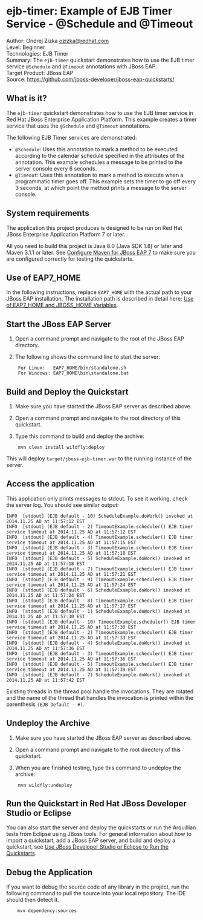 ejb-timer: Example of EJB Timer Service - @Schedule and @Timeout
===========================================
Author: Ondrej Zizka <ozizka@redhat.com>  
Level: Beginner  
Technologies: EJB Timer  
Summary: The `ejb-timer` quickstart demonstrates how to use the EJB timer service `@Schedule` and `@Timeout` annotations with JBoss EAP.  
Target Product: JBoss EAP  
Source: <https://github.com/jboss-developer/jboss-eap-quickstarts/>  

What is it?
-----------

The `ejb-timer` quickstart demonstrates how to use the EJB timer service in Red Hat JBoss Enterprise Application Platform. This example creates a timer service that uses the `@Schedule` and `@Timeout` annotations. 


The following EJB Timer services are demonstrated:

 * `@Schedule`: Uses this annotation to mark a method to be executed according to the calendar schedule specified in the attributes of the annotation. This example schedules a message to be printed to the server console every 6 seconds.
 * `@Timeout`: Uses this annotation to mark a method to execute when a programmatic timer goes off. This example sets the timer to go off every 3 seconds, at which point the method prints a message to the server console.
 

System requirements
-------------------

The application this project produces is designed to be run on Red Hat JBoss Enterprise Application Platform 7 or later. 

All you need to build this project is Java 8.0 (Java SDK 1.8) or later and Maven 3.1.1 or later. See [Configure Maven for JBoss EAP 7](https://github.com/jboss-developer/jboss-developer-shared-resources/blob/master/guides/CONFIGURE_MAVEN_JBOSS_EAP7.md#configure-maven-to-build-and-deploy-the-quickstarts) to make sure you are configured correctly for testing the quickstarts.

 
Use of EAP7_HOME
---------------

In the following instructions, replace `EAP7_HOME` with the actual path to your JBoss EAP installation. The installation path is described in detail here: [Use of EAP7_HOME and JBOSS_HOME Variables](https://github.com/jboss-developer/jboss-developer-shared-resources/blob/master/guides/USE_OF_EAP7_HOME.md#use-of-eap_home-and-jboss_home-variables).


Start the JBoss EAP Server
-------------------------

1. Open a command prompt and navigate to the root of the JBoss EAP directory.
2. The following shows the command line to start the server:

        For Linux:   EAP7_HOME/bin/standalone.sh
        For Windows: EAP7_HOME\bin\standalone.bat


Build and Deploy the Quickstart
-------------------------

1. Make sure you have started the JBoss EAP server as described above.
2. Open a command prompt and navigate to the root directory of this quickstart.
3. Type this command to build and deploy the archive:

        mvn clean install wildfly:deploy

This will deploy `target/jboss-ejb-timer.war` to the running instance of the server.


Access the application
----------------------

This application only prints messages to stdout.
To see it working, check the server log. You should see similar output:

    INFO  [stdout] (EJB default - 10) ScheduleExample.doWork() invoked at 2014.11.25 AD at 11:57:12 EST
    INFO  [stdout] (EJB default - 2) TimeoutExample.scheduler() EJB timer service timeout at 2014.11.25 AD at 11:57:12 EST
    INFO  [stdout] (EJB default - 4) TimeoutExample.scheduler() EJB timer service timeout at 2014.11.25 AD at 11:57:15 EST
    INFO  [stdout] (EJB default - 3) TimeoutExample.scheduler() EJB timer service timeout at 2014.11.25 AD at 11:57:18 EST
    INFO  [stdout] (EJB default - 5) ScheduleExample.doWork() invoked at 2014.11.25 AD at 11:57:18 EST
    INFO  [stdout] (EJB default - 7) TimeoutExample.scheduler() EJB timer service timeout at 2014.11.25 AD at 11:57:21 EST
    INFO  [stdout] (EJB default - 9) TimeoutExample.scheduler() EJB timer service timeout at 2014.11.25 AD at 11:57:24 EST
    INFO  [stdout] (EJB default - 6) ScheduleExample.doWork() invoked at 2014.11.25 AD at 11:57:24 EST
    INFO  [stdout] (EJB default - 8) TimeoutExample.scheduler() EJB timer service timeout at 2014.11.25 AD at 11:57:27 EST
    INFO  [stdout] (EJB default - 1) ScheduleExample.doWork() invoked at 2014.11.25 AD at 11:57:30 EST
    INFO  [stdout] (EJB default - 10) TimeoutExample.scheduler() EJB timer service timeout at 2014.11.25 AD at 11:57:30 EST
    INFO  [stdout] (EJB default - 2) TimeoutExample.scheduler() EJB timer service timeout at 2014.11.25 AD at 11:57:33 EST
    INFO  [stdout] (EJB default - 4) ScheduleExample.doWork() invoked at 2014.11.25 AD at 11:57:36 EST
    INFO  [stdout] (EJB default - 3) TimeoutExample.scheduler() EJB timer service timeout at 2014.11.25 AD at 11:57:36 EST
    INFO  [stdout] (EJB default - 5) TimeoutExample.scheduler() EJB timer service timeout at 2014.11.25 AD at 11:57:39 EST
    INFO  [stdout] (EJB default - 7) ScheduleExample.doWork() invoked at 2014.11.25 AD at 11:57:42 EST

Existing threads in the thread pool handle the invocations. They are rotated and the name of the thread that handles the invocation is printed within the parenthesis `(EJB Default - #)`.


Undeploy the Archive
--------------------

1. Make sure you have started the JBoss EAP server as described above.
2. Open a command prompt and navigate to the root directory of this quickstart.
3. When you are finished testing, type this command to undeploy the archive:

        mvn wildfly:undeploy

Run the Quickstart in Red Hat JBoss Developer Studio or Eclipse
-------------------------------------
You can also start the server and deploy the quickstarts or run the Arquillian tests from Eclipse using JBoss tools. For general information about how to import a quickstart, add a JBoss EAP server, and build and deploy a quickstart, see [Use JBoss Developer Studio or Eclipse to Run the Quickstarts](https://github.com/jboss-developer/jboss-developer-shared-resources/blob/master/guides/USE_JBDS.md#use-jboss-developer-studio-or-eclipse-to-run-the-quickstarts). 


Debug the Application
------------------------------------

If you want to debug the source code of any library in the project, 
run the following command to pull the source into your local repository. The IDE should then detect it.

        mvn dependency:sources

